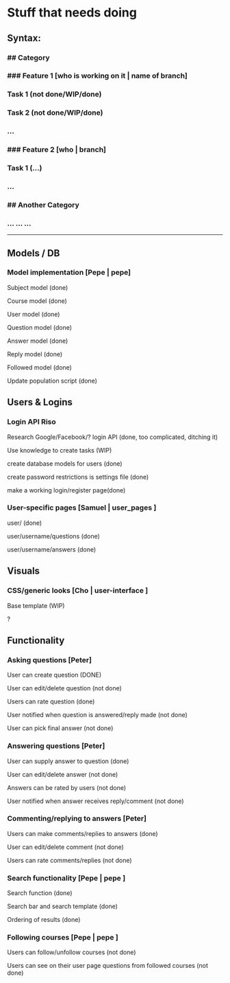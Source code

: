 # Stuff that needs doing

## Syntax:
### \#\# Category
### \#\#\# Feature 1 [who is working on it | name of branch]
### Task 1 (not done/WIP/done)
### Task 2 (not done/WIP/done)
### ...
### \#\#\# Feature 2 [who | branch]
### Task 1 (...)
### ...
### \#\# Another Category
### ... ... ...
----

## Models / DB

### Model implementation [Pepe | pepe]
Subject model (done)

Course model (done)

User model (done)

Question model (done)

Answer model (done)

Reply model (done)

Followed model (done)

Update population script (done)

## Users & Logins

### Login API Riso
Research Google/Facebook/? login API (done, too complicated, ditching it)

Use knowledge to create tasks (WIP)

create database models for users (done)

create password restrictions is settings file (done)

make a working login/register page(done)

### User-specific pages [Samuel | user_pages ]
user/<username> (done)

user/username/questions (done)

user/username/answers (done)

## Visuals

### CSS/generic looks [Cho | user-interface ]
Base template (WIP)

?

## Functionality

### Asking questions [Peter]
User can create question (DONE)

User can edit/delete question (not done)

Users can rate question (done)

User notified when question is answered/reply made (not done)

User can pick final answer (not done)


### Answering questions [Peter]
User can supply answer to question (done)

User can edit/delete answer (not done)

Answers can be rated by users (not done)

User notified when answer receives reply/comment (not done)


### Commenting/replying to answers [Peter]
Users can make comments/replies to answers (done)

User can edit/delete comment (not done)

Users can rate comments/replies (not done)


### Search functionality [Pepe | pepe ]
Search function (done)

Search bar and search template (done)

Ordering of results (done)

### Following courses [Pepe | pepe ]
Users can follow/unfollow courses (not done)

Users can see on their user page questions from followed courses (not done)
